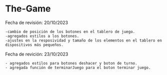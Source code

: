 # The-Game
Fecha de revisión: 20/10/2023

    -cambio de posición de los botones en el tablero de juego.
    -agregados estilos a los botones.
    -ajustes en la resposividad y tamaño de los elementos en el tablero en dispositivos más pequeños.

Fecha de revición: 23/10/2023

    - agregados estilos para botones deshacer y boton de turno.
    - agregada función de terminarJuego para el boton terminar juego.